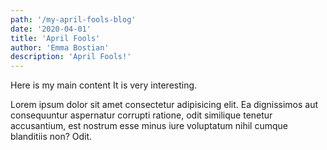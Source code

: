 ```yaml
---
path: '/my-april-fools-blog'
date: '2020-04-01'
title: 'April Fools'
author: 'Emma Bostian'
description: 'April Fools!'
---
```


Here is my main content
It is very interesting.

Lorem ipsum dolor sit amet consectetur adipisicing elit. Ea dignissimos
aut consequuntur aspernatur corrupti ratione, odit similique tenetur
accusantium, est nostrum esse minus iure voluptatum nihil cumque
blanditiis non? Odit.